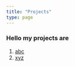 ```yaml
---
title: "Projects"
type: page
---
```



### Hello my projects are

1. [abc](/projects/)
2. [xyz](/projects/)
